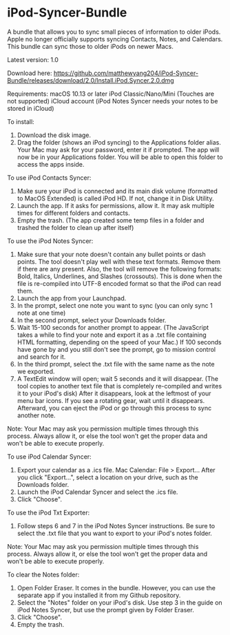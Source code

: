 # iPod-Syncer-Bundle
A bundle that allows you to sync small pieces of information to older iPods. Apple no longer officially supports syncing Contacts, Notes, and Calendars. This bundle can sync those to older iPods on newer Macs.

Latest version: 1.0

Download here:
https://github.com/matthewyang204/iPod-Syncer-Bundle/releases/download/2.0/Install.iPod.Syncer.2.0.dmg

Requirements:
macOS 10.13 or later
iPod Classic/Nano/Mini (Touches are not supported)
iCloud account (iPod Notes Syncer needs your notes to be stored in iCloud)

To install:
1. Download the disk image.
2. Drag the folder (shows an iPod syncing) to the Applications folder alias. Your Mac may ask for your password, enter it if prompted. The app will now be in your Applications folder. You will be able to open this folder to access the apps inside.

To use iPod Contacts Syncer:
1. Make sure your iPod is connected and its main disk volume (formatted to MacOS Extended) is called iPod HD. If not, change it in Disk Utility.
2. Launch the app. If it asks for permissions, allow it. It may ask multiple times for different folders and contacts.
3. Empty the trash. (The app created some temp files in a folder and trashed the folder to clean up after itself)

To use the iPod Notes Syncer:
1. Make sure that your note doesn't contain any bullet points or dash points. The tool doesn't play well with these text formats. Remove them if there are any present. Also, the tool will remove the following formats: Bold, Italics, Underlines, and Slashes (crossouts). This is done when the file is re-compiled into UTF-8 encoded format so that the iPod can read them.
2. Launch the app from your Launchpad.
3. In the prompt, select one note you want to sync (you can only sync 1 note at one time)
4. In the second prompt, select your Downloads folder.
5. Wait 15-100 seconds for another prompt to appear. (The JavaScript takes a while to find your note and export it as a .txt file containing HTML formatting, depending on the speed of your Mac.) If 100 seconds have gone by and you still don't see the prompt, go to mission control and search for it.
6. In the third prompt, select the .txt file with the same name as the note we exported.
7. A TextEdit window will open; wait 5 seconds and it will disappear. (The tool copies to another text file that is completely re-compiled and writes it to your iPod's disk) After it disappears, look at the leftmost of your menu bar icons. If you see a rotating gear, wait until it disappears. Afterward, you can eject the iPod or go through this process to sync another note.

Note: Your Mac may ask you permission multiple times through this process. Always allow it, or else the tool won't get the proper data and won't be able to execute properly.

To use iPod Calendar Syncer:
1. Export your calendar as a .ics file. Mac Calendar: File > Export... After you click "Export...", select a location on your drive, such as the Downloads folder.
2. Launch the iPod Calendar Syncer and select the .ics file.
3. Click "Choose".

To use the iPod Txt Exporter:
1. Follow steps 6 and 7 in the iPod Notes Syncer instructions. Be sure to select the .txt file that you want to export to your iPod's notes folder.

Note: Your Mac may ask you permission multiple times through this process. Always allow it, or else the tool won't get the proper data and won't be able to execute properly.

To clear the Notes folder:
1. Open Folder Eraser. It comes in the bundle. However, you can use the separate app if you installed it from my Github repository.
2. Select the "Notes" folder on your iPod's disk. Use step 3 in the guide on iPod Notes Syncer, but use the prompt given by Folder Eraser.
3. Click "Choose".
4. Empty the trash.
